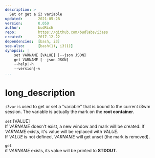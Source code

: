 ```yaml
---
description: >
  Set or get a i3 variable
updated:       2021-05-28
version:       0.050
author:        budRich
repo:          https://github.com/budlabs/i3ass
created:       2017-12-22
dependencies:  [bash, i3]
see-also:      [bash(1), i3(1)]
synopsis: |
    set VARNAME [VALUE] [--json JSON]
    get VARNAME [--json JSON]
    --help|-h
    --version|-v
...
```


# long_description

`i3var` is used to get or set a "variable" that is bound to the current i3wm session. 
The variable is actually the mark on the **root container**.

`set`  \[VALUE\]  
If *VARNAME* doesn't exist,
a new window and mark will be created. 
If *VARNAME* exists, it's value will be replaced with *VALUE*.  
If *VALUE* is not defined, 
*VARNAME* will get unset (the mark is removed).  

`get`  
if *VARNAME* exists, 
its value will be printed to **STDOUT**.  
